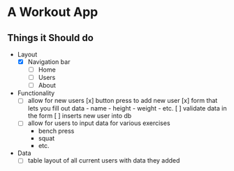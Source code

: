 # A Workout App

## Things it Should do
- Layout
    - [x] Navigation bar
        - [ ] Home
        - [ ] Users
        - [ ] About
- Functionality
    - [ ] allow for new users
        [x] button press to add new user
        [x] form that lets you fill out data
            - name
            - height
            - weight
            - etc.
        [ ] validate data in the form
        [ ] inserts new user into db
    - [ ] allow for users to input data for various exercises
        - bench press
        - squat
        - etc.
- Data
    - [ ] table layout of all current users with data they added
